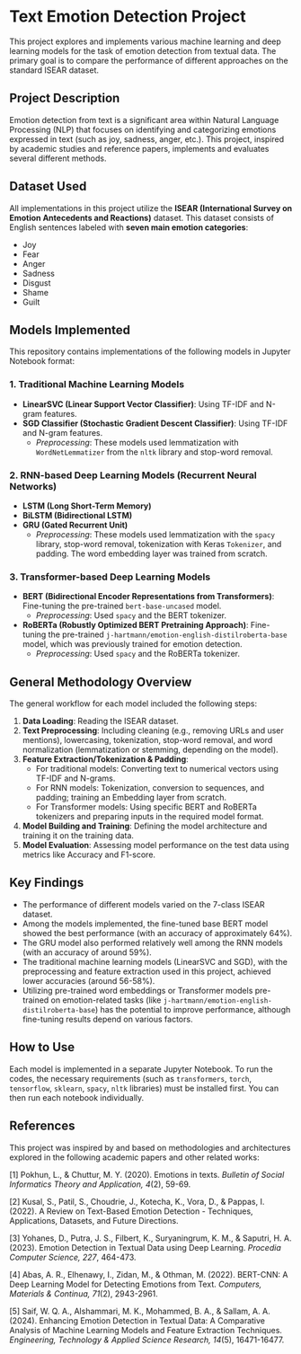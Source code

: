 # Text Emotion Detection Project

This project explores and implements various machine learning and deep learning models for the task of emotion detection from textual data. The primary goal is to compare the performance of different approaches on the standard ISEAR dataset.

## Project Description

Emotion detection from text is a significant area within Natural Language Processing (NLP) that focuses on identifying and categorizing emotions expressed in text (such as joy, sadness, anger, etc.). This project, inspired by academic studies and reference papers, implements and evaluates several different methods.

## Dataset Used

All implementations in this project utilize the **ISEAR (International Survey on Emotion Antecedents and Reactions)** dataset. This dataset consists of English sentences labeled with **seven main emotion categories**:
* Joy
* Fear
* Anger
* Sadness
* Disgust
* Shame
* Guilt

## Models Implemented

This repository contains implementations of the following models in Jupyter Notebook format:

### 1. Traditional Machine Learning Models
   - **LinearSVC (Linear Support Vector Classifier)**: Using TF-IDF and N-gram features.
   - **SGD Classifier (Stochastic Gradient Descent Classifier)**: Using TF-IDF and N-gram features.
     * *Preprocessing*: These models used lemmatization with `WordNetLemmatizer` from the `nltk` library and stop-word removal.

### 2. RNN-based Deep Learning Models (Recurrent Neural Networks)
   - **LSTM (Long Short-Term Memory)**
   - **BiLSTM (Bidirectional LSTM)**
   - **GRU (Gated Recurrent Unit)**
     * *Preprocessing*: These models used lemmatization with the `spacy` library, stop-word removal, tokenization with Keras `Tokenizer`, and padding. The word embedding layer was trained from scratch.

### 3. Transformer-based Deep Learning Models
   - **BERT (Bidirectional Encoder Representations from Transformers)**: Fine-tuning the pre-trained `bert-base-uncased` model.
     * *Preprocessing*: Used `spacy` and the BERT tokenizer.
   - **RoBERTa (Robustly Optimized BERT Pretraining Approach)**: Fine-tuning the pre-trained `j-hartmann/emotion-english-distilroberta-base` model, which was previously trained for emotion detection.
     * *Preprocessing*: Used `spacy` and the RoBERTa tokenizer.

## General Methodology Overview

The general workflow for each model included the following steps:
1.  **Data Loading**: Reading the ISEAR dataset.
2.  **Text Preprocessing**: Including cleaning (e.g., removing URLs and user mentions), lowercasing, tokenization, stop-word removal, and word normalization (lemmatization or stemming, depending on the model).
3.  **Feature Extraction/Tokenization & Padding**:
    * For traditional models: Converting text to numerical vectors using TF-IDF and N-grams.
    * For RNN models: Tokenization, conversion to sequences, and padding; training an Embedding layer from scratch.
    * For Transformer models: Using specific BERT and RoBERTa tokenizers and preparing inputs in the required model format.
4.  **Model Building and Training**: Defining the model architecture and training it on the training data.
5.  **Model Evaluation**: Assessing model performance on the test data using metrics like Accuracy and F1-score.

## Key Findings

* The performance of different models varied on the 7-class ISEAR dataset.
* Among the models implemented, the fine-tuned base BERT model showed the best performance (with an accuracy of approximately 64%).
* The GRU model also performed relatively well among the RNN models (with an accuracy of around 59%).
* The traditional machine learning models (LinearSVC and SGD), with the preprocessing and feature extraction used in this project, achieved lower accuracies (around 56-58%).
* Utilizing pre-trained word embeddings or Transformer models pre-trained on emotion-related tasks (like `j-hartmann/emotion-english-distilroberta-base`) has the potential to improve performance, although fine-tuning results depend on various factors.

## How to Use

Each model is implemented in a separate Jupyter Notebook. To run the codes, the necessary requirements (such as `transformers`, `torch`, `tensorflow`, `sklearn`, `spacy`, `nltk` libraries) must be installed first. You can then run each notebook individually.

## References

This project was inspired by and based on methodologies and architectures explored in the following academic papers and other related works:

[1] Pokhun, L., & Chuttur, M. Y. (2020). Emotions in texts. *Bulletin of Social Informatics Theory and Application, 4*(2), 59-69.

[2] Kusal, S., Patil, S., Choudrie, J., Kotecha, K., Vora, D., & Pappas, I. (2022). A Review on Text-Based Emotion Detection - Techniques, Applications, Datasets, and Future Directions.

[3] Yohanes, D., Putra, J. S., Filbert, K., Suryaningrum, K. M., & Saputri, H. A. (2023). Emotion Detection in Textual Data using Deep Learning. *Procedia Computer Science, 227*, 464-473.

[4] Abas, A. R., Elhenawy, I., Zidan, M., & Othman, M. (2022). BERT-CNN: A Deep Learning Model for Detecting Emotions from Text. *Computers, Materials & Continua, 71*(2), 2943-2961.

[5] Saif, W. Q. A., Alshammari, M. K., Mohammed, B. A., & Sallam, A. A. (2024). Enhancing Emotion Detection in Textual Data: A Comparative Analysis of Machine Learning Models and Feature Extraction Techniques. *Engineering, Technology & Applied Science Research, 14*(5), 16471-16477.
